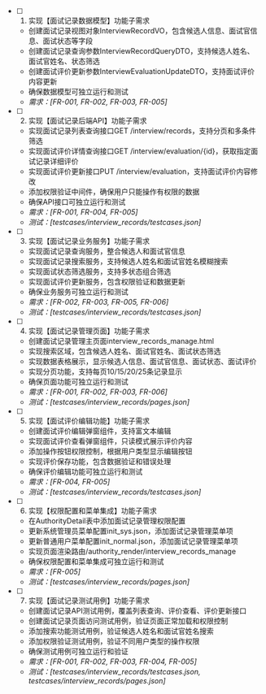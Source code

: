 - [ ] 1. 实现【面试记录数据模型】功能子需求
  - 创建面试记录视图对象InterviewRecordVO，包含候选人信息、面试官信息、面试状态等字段
  - 创建面试记录查询参数InterviewRecordQueryDTO，支持候选人姓名、面试官姓名、状态筛选
  - 创建面试评价更新参数InterviewEvaluationUpdateDTO，支持面试评价内容更新
  - 确保数据模型可独立运行和测试
  - _需求：[FR-001, FR-002, FR-003, FR-005]_

- [ ] 2. 实现【面试记录后端API】功能子需求
  - 实现面试记录列表查询接口GET /interview/records，支持分页和多条件筛选
  - 实现面试评价详情查询接口GET /interview/evaluation/{id}，获取指定面试记录详细评价
  - 实现面试评价更新接口PUT /interview/evaluation，支持面试评价内容修改
  - 添加权限验证中间件，确保用户只能操作有权限的数据
  - 确保API接口可独立运行和测试
  - _需求：[FR-001, FR-004, FR-005]_
  - _测试：[testcases/interview_records/testcases.json]_

- [ ] 3. 实现【面试记录业务服务】功能子需求
  - 实现面试记录查询服务，整合候选人和面试官信息
  - 实现面试记录搜索服务，支持候选人姓名和面试官姓名模糊搜索
  - 实现面试状态筛选服务，支持多状态组合筛选
  - 实现面试评价更新服务，包含权限验证和数据更新
  - 确保业务服务可独立运行和测试
  - _需求：[FR-002, FR-003, FR-005, FR-006]_
  - _测试：[testcases/interview_records/testcases.json]_

- [ ] 4. 实现【面试记录管理页面】功能子需求
  - 创建面试记录管理主页面interview_records_manage.html
  - 实现搜索区域，包含候选人姓名、面试官姓名、面试状态筛选
  - 实现数据表格展示，显示候选人信息、面试官信息、面试状态、面试评价
  - 实现分页功能，支持每页10/15/20/25条记录显示
  - 确保页面功能可独立运行和测试
  - _需求：[FR-001, FR-002, FR-003, FR-006]_
  - _测试：[testcases/interview_records/pages.json]_

- [ ] 5. 实现【面试评价编辑功能】功能子需求
  - 创建面试评价编辑弹窗组件，支持富文本编辑
  - 实现面试评价查看弹窗组件，只读模式展示评价内容
  - 添加操作按钮权限控制，根据用户类型显示编辑按钮
  - 实现评价保存功能，包含数据验证和错误处理
  - 确保评价编辑功能可独立运行和测试
  - _需求：[FR-004, FR-005]_
  - _测试：[testcases/interview_records/testcases.json]_

- [ ] 6. 实现【权限配置和菜单集成】功能子需求
  - 在AuthorityDetail表中添加面试记录管理权限配置
  - 更新系统管理员菜单配置init_sys.json，添加面试记录管理菜单项
  - 更新普通用户菜单配置init_normal.json，添加面试记录管理菜单项
  - 实现页面渲染路由/authority_render/interview_records_manage
  - 确保权限配置和菜单集成可独立运行和测试
  - _需求：[FR-005]_
  - _测试：[testcases/interview_records/pages.json]_

- [ ] 7. 实现【面试记录测试用例】功能子需求
  - 创建面试记录API测试用例，覆盖列表查询、评价查看、评价更新接口
  - 创建面试记录页面访问测试用例，验证页面正常加载和权限控制
  - 添加搜索功能测试用例，验证候选人姓名和面试官姓名搜索
  - 添加权限验证测试用例，验证不同用户类型的操作权限
  - 确保测试用例可独立运行和验证
  - _需求：[FR-001, FR-002, FR-003, FR-004, FR-005]_
  - _测试：[testcases/interview_records/testcases.json, testcases/interview_records/pages.json]_